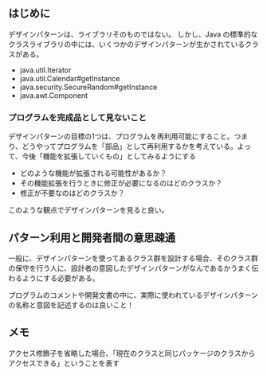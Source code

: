 ## はじめに

デザインパターンは、ライブラリそのものではない。
しかし、Java の標準的なクラスライブラリの中には、いくつかのデザインパターンが生かされているクラスがある。

- java.util.Iterator
- java.util.Calendar#getInstance
- java.security.SecureRandom#getInstance
- java.awt.Component

### プログラムを完成品として見ないこと

デザインパターンの目標の1つは、プログラムを再利用可能にすること。つまり、どうやってプログラムを「部品」として再利用するかを考えている。よって、今後「機能を拡張していくもの」としてみるようにする

- どのような機能が拡張される可能性があるか？
- その機能拡張を行うときに修正が必要になるのはどのクラスか？
- 修正が不要なのはどのクラスか？

このような観点でデザインパターンを見ると良い。

## パターン利用と開発者間の意思疎通
一般に、デザインパターンを使ってあるクラス群を設計する場合、そのクラス群の保守を行う人に、設計者の意図したデザインパターンがなんであるかうまく伝わるようにする必要がある。

プログラムのコメントや開発文書の中に、実際に使われているデザインパターンの名称と意図を記述するのは良いこと！


## メモ
アクセス修飾子を省略した場合、「現在のクラスと同じパッケージのクラスからアクセスできる」ということを表す
